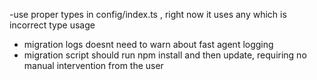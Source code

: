 -use proper types in config/index.ts , right now it uses any which is incorrect type usage

- migration logs doesnt need to warn about fast agent logging
- migration script should run npm install and then update, requiring no manual intervention from the user
